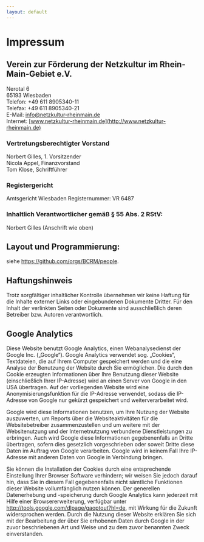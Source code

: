 ```yaml
---
layout: default
---
```


# Impressum

## Verein zur Förderung der Netzkultur im Rhein-Main-Gebiet e.V.

Nerotal 6  
65193 Wiesbaden  
Telefon: +49 611 8905340-11  
Telefax: +49 611 8905340-21  
E-Mail: [info@netzkultur-rheinmain.de](mailto:info@netzkultur-rheinmain.de)    
Internet: [www.netzkultur-rheinmain.de](http://www.netzkultur-rheinmain.de)

### Vertretungsberechtigter Vorstand

Norbert Gilles, 1. Vorsitzender  
Nicola Appel, Finanzvorstand  
Tom Klose, Schriftführer

### Registergericht

Amtsgericht Wiesbaden Registernummer: VR 6487

### Inhaltlich Verantwortlicher gemäß § 55 Abs. 2 RStV:

Norbert Gilles (Anschrift wie oben)

## Layout und Programmierung:

siehe <https://github.com/orgs/BCRM/people>.

## Haftungshinweis

Trotz sorgfältiger inhaltlicher Kontrolle übernehmen wir keine Haftung für die Inhalte externer Links oder eingebundenen Dokumente Dritter. Für den Inhalt der verlinkten Seiten oder Dokumente sind ausschließlich deren Betreiber bzw. Autoren verantwortlich.

## Google Analytics

Diese Website benutzt Google Analytics, einen Webanalysedienst der Google Inc. („Google“). Google Analytics verwendet sog. „Cookies“, Textdateien, die auf Ihrem Computer gespeichert werden und die eine Analyse der Benutzung der Website durch Sie ermöglichen. Die durch den Cookie erzeugten Informationen über Ihre Benutzung dieser Website (einschließlich Ihrer IP-Adresse) wird an einen Server von Google in den USA übertragen. Auf der vorliegenden Website wird eine Anonymisierungsfunktion für die IP-Adresse verwendet, sodass die IP-Adresse von Google nur gekürzt gespeichert und weiterverarbeitet wird.

Google wird diese Informationen benutzen, um Ihre Nutzung der Website auszuwerten, um Reports über die Websiteaktivitäten für die Websitebetreiber zusammenzustellen und um weitere mit der Websitenutzung und der Internetnutzung verbundene Dienstleistungen zu erbringen. Auch wird Google diese Informationen gegebenenfalls an Dritte übertragen, sofern dies gesetzlich vorgeschrieben oder soweit Dritte diese Daten im Auftrag von Google verarbeiten. Google wird in keinem Fall Ihre IP-Adresse mit anderen Daten von Google in Verbindung bringen.

Sie können die Installation der Cookies durch eine entsprechende Einstellung Ihrer Browser Software verhindern; wir weisen Sie jedoch darauf hin, dass Sie in diesem Fall gegebenenfalls nicht sämtliche Funktionen dieser Website vollumfänglich nutzen können. Der generellen Datenerhebung und -speicherung durch Google Analytics kann jederzeit mit Hilfe einer Browsererweiterung, verfügbar unter <a href="http://tools.google.com/dlpage/gaoptout?hl=de" target="_blank">http://tools.google.com/dlpage/gaoptout?hl=de</a>, mit Wirkung für die Zukunft widersprochen werden. Durch die Nutzung dieser Website erklären Sie sich mit der Bearbeitung der über Sie erhobenen Daten durch Google in der zuvor beschriebenen Art und Weise und zu dem zuvor benannten Zweck einverstanden.
